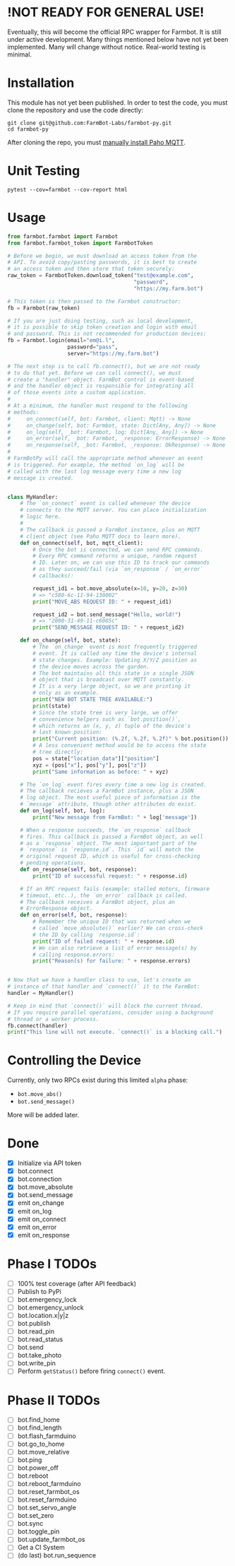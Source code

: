 # !NOT READY FOR GENERAL USE!

Eventually, this will become the official RPC wrapper for Farmbot. It is still under active development.
Many things mentioned below have not yet been implemented. Many will change without notice. Real-world testing is minimal.

# Installation

This module has not yet been published. In order to test the code, you must clone the repository and use the code directly:

```
git clone git@github.com:FarmBot-Labs/farmbot-py.git
cd farmbot-py
```

After cloning the repo, you must [manually install Paho MQTT](https://pypi.org/project/paho-mqtt/).

# Unit Testing

```
pytest --cov=farmbot --cov-report html
```

# Usage

```python
from farmbot.farmbot import Farmbot
from farmbot.farmbot_token import FarmbotToken

# Before we begin, we must download an access token from the
# API. To avoid copy/pasting passwords, it is best to create
# an access token and then store that token securely:
raw_token = FarmbotToken.download_token("test@example.com",
                                        "password",
                                        "https://my.farm.bot")

# This token is then passed to the Farmbot constructor:
fb = Farmbot(raw_token)

# If you are just doing testing, such as local development,
# it is possible to skip token creation and login with email
# and password. This is not recommended for production devices:
fb = Farmbot.login(email="em@i.l",
                   password="pass",
                   server="https://my.farm.bot")

# The next step is to call fb.connect(), but we are not ready
# to do that yet. Before we can call connect(), we must
# create a "handler" object. FarmBot control is event-based
# and the handler object is responsible for integrating all
# of those events into a custom application.
#
# At a minimum, the handler must respond to the following
# methods:
#     on_connect(self, bot: Farmbot, client: Mqtt) -> None
#     on_change(self, bot: Farmbot, state: Dict[Any, Any]) -> None
#     on_log(self, _bot: Farmbot, log: Dict[Any, Any]) -> None
#     on_error(self, _bot: Farmbot, _response: ErrorResponse) -> None
#     on_response(self, _bot: Farmbot, _response: OkResponse) -> None
#
# FarmBotPy will call the appropriate method whenever an event
# is triggered. For example, the method `on_log` will be
# called with the last log message every time a new log
# message is created.


class MyHandler:
    # The `on_connect` event is called whenever the device
    # connects to the MQTT server. You can place initialization
    # logic here.
    #
    # The callback is passed a FarmBot instance, plus an MQTT
    # client object (see Paho MQTT docs to learn more).
    def on_connect(self, bot, mqtt_client):
        # Once the bot is connected, we can send RPC commands.
        # Every RPC command returns a unique, random request
        # ID. Later on, we can use this ID to track our commands
        # as they succeed/fail (via `on_response` / `on_error`
        # callbacks):

        request_id1 = bot.move_absolute(x=10, y=20, z=30)
        # => "c580-6c-11-94-130002"
        print("MOVE_ABS REQUEST ID: " + request_id1)

        request_id2 = bot.send_message("Hello, world!")
        # => "2000-31-49-11-c6085c"
        print("SEND_MESSAGE REQUEST ID: " + request_id2)

    def on_change(self, bot, state):
        # The `on_change` event is most frequently triggered
        # event. It is called any time the device's internal
        # state changes. Example: Updating X/Y/Z position as
        # the device moves across the garden.
        # The bot maintains all this state in a single JSON
        # object that is broadcast over MQTT constantly.
        # It is a very large object, so we are printing it
        # only as an example.
        print("NEW BOT STATE TREE AVAILABLE:")
        print(state)
        # Since the state tree is very large, we offer
        # convenience helpers such as `bot.position()`,
        # which returns an (x, y, z) tuple of the device's
        # last known position:
        print("Current position: (%.2f, %.2f, %.2f)" % bot.position())
        # A less convenient method would be to access the state
        # tree directly:
        pos = state["location_data"]["position"]
        xyz = (pos["x"], pos["y"], pos["z"])
        print("Same information as before: " + xyz)

    # The `on_log` event fires every time a new log is created.
    # The callback recieves a FarmBot instance, plus a JSON
    # log object. The most useful piece of information is the
    # `message` attribute, though other attributes do exist.
    def on_log(self, bot, log):
        print("New message from FarmBot: " + log['message'])

    # When a response succeeds, the `on_response` callback
    # fires. This callback is passed a FarmBot object, as well
    # as a `response` object. The most important part of the
    # `response` is `response.id`. This `id` will match the
    # original request ID, which is useful for cross-checking
    # pending operations.
    def on_response(self, bot, response):
        print("ID of successful request: " + response.id)

    # If an RPC request fails (example: stalled motors, firmware
    # timeout, etc..), the `on_error` callback is called.
    # The callback receives a FarmBot object, plus an
    # ErrorResponse object.
    def on_error(self, bot, response):
        # Remember the unique ID that was returned when we
        # called `move_absolute()` earlier? We can cross-check
        # the ID by calling `response.id`:
        print("ID of failed request: " + response.id)
        # We can also retrieve a list of error message(s) by
        # calling response.errors:
        print("Reason(s) for failure: " + response.errors)


# Now that we have a handler class to use, let's create an
# instance of that handler and `connect()` it to the FarmBot:
handler = MyHandler()

# Keep in mind that `connect()` will block the current thread.
# If you require parallel operations, consider using a background
# thread or a worker process.
fb.connect(handler)
print("This line will not execute. `connect()` is a blocking call.")
```

# Controlling the Device

Currently, only two RPCs exist during this limited `alpha` phase:

 * `bot.move_abs()`
 * `bot.send_message()`

More will be added later.

# Done

 - [X] Initialize via API token
 - [X] bot.connect
 - [X] bot.connection
 - [X] bot.move_absolute
 - [X] bot.send_message
 - [X] emit on_change
 - [X] emit on_log
 - [X] emit on_connect
 - [X] emit on_error
 - [X] emit on_response

# Phase I TODOs

 - [ ] 100% test coverage (after API feedback)
 - [ ] Publish to PyPi
 - [ ] bot.emergency_lock
 - [ ] bot.emergency_unlock
 - [ ] bot.location.x|y|z
 - [ ] bot.publish
 - [ ] bot.read_pin
 - [ ] bot.read_status
 - [ ] bot.send
 - [ ] bot.take_photo
 - [ ] bot.write_pin
 - [ ] Perform `getStatus()` before firing `connect()` event.

# Phase II TODOs

 - [ ] bot.find_home
 - [ ] bot.find_length
 - [ ] bot.flash_farmduino
 - [ ] bot.go_to_home
 - [ ] bot.move_relative
 - [ ] bot.ping
 - [ ] bot.power_off
 - [ ] bot.reboot
 - [ ] bot.reboot_farmduino
 - [ ] bot.reset_farmbot_os
 - [ ] bot.reset_farmduino
 - [ ] bot.set_servo_angle
 - [ ] bot.set_zero
 - [ ] bot.sync
 - [ ] bot.toggle_pin
 - [ ] bot.update_farmbot_os
 - [ ] Get a CI System
 - [ ] (do last) bot.run_sequence
